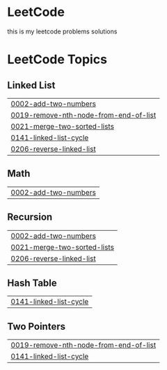 # LeetCode
this is my leetcode problems solutions

<!---LeetCode Topics Start-->
# LeetCode Topics
## Linked List
|  |
| ------- |
| [0002-add-two-numbers](https://github.com/singh-vipinn/LeetCode/tree/master/0002-add-two-numbers) |
| [0019-remove-nth-node-from-end-of-list](https://github.com/singh-vipinn/LeetCode/tree/master/0019-remove-nth-node-from-end-of-list) |
| [0021-merge-two-sorted-lists](https://github.com/singh-vipinn/LeetCode/tree/master/0021-merge-two-sorted-lists) |
| [0141-linked-list-cycle](https://github.com/singh-vipinn/LeetCode/tree/master/0141-linked-list-cycle) |
| [0206-reverse-linked-list](https://github.com/singh-vipinn/LeetCode/tree/master/0206-reverse-linked-list) |
## Math
|  |
| ------- |
| [0002-add-two-numbers](https://github.com/singh-vipinn/LeetCode/tree/master/0002-add-two-numbers) |
## Recursion
|  |
| ------- |
| [0002-add-two-numbers](https://github.com/singh-vipinn/LeetCode/tree/master/0002-add-two-numbers) |
| [0021-merge-two-sorted-lists](https://github.com/singh-vipinn/LeetCode/tree/master/0021-merge-two-sorted-lists) |
| [0206-reverse-linked-list](https://github.com/singh-vipinn/LeetCode/tree/master/0206-reverse-linked-list) |
## Hash Table
|  |
| ------- |
| [0141-linked-list-cycle](https://github.com/singh-vipinn/LeetCode/tree/master/0141-linked-list-cycle) |
## Two Pointers
|  |
| ------- |
| [0019-remove-nth-node-from-end-of-list](https://github.com/singh-vipinn/LeetCode/tree/master/0019-remove-nth-node-from-end-of-list) |
| [0141-linked-list-cycle](https://github.com/singh-vipinn/LeetCode/tree/master/0141-linked-list-cycle) |
<!---LeetCode Topics End-->